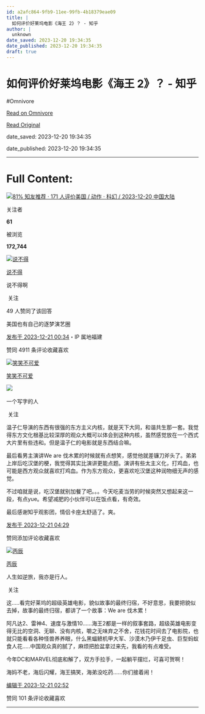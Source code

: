 ```yaml
---
id: a2afc864-9fb9-11ee-99fb-4b18379eae09
title: |
  如何评价好莱坞电影《海王 2》？ - 知乎
author: |
  unknown
date_saved: 2023-12-20 19:34:35
date_published: 2023-12-20 19:34:35
draft: true
---
```


# 如何评价好莱坞电影《海王 2》？ - 知乎
#Omnivore

[Read on Omnivore](https://omnivore.app/me/2-18c8aa368b0)

[Read Original](https://www.zhihu.com/question/485275829/answer/3333127600)

date_saved: 2023-12-20 19:34:35

date_published: 2023-12-20 19:34:35

--- 

# Full Content: 

[![](https://proxy-prod.omnivore-image-cache.app/0x0,sP18Ev4LlEtfn6rzO9ii0kn1D82NJJOvFRrBR2OyJg8s/https://pica.zhimg.com/v2-d5c10a4804054b733d8d9691654a087c_qhd.jpg?source=57bbeac9)81% 知友推荐 · 171 人评价美国 / 动作 · 科幻 / 2023-12-20 中国大陆​​](https://www.zhihu.com/topic/21255082)

关注者

**61**

被浏览

**172,744**

[![说不得](https://proxy-prod.omnivore-image-cache.app/0x0,s6rc9AunMMhD-Pl9mlccYybdSGZ8HHQOBelzhI59itNU/https://picx.zhimg.com/641d726db_l.jpg?source=2c26e567)](https://www.zhihu.com/people/hou-sai-lei-16-40)

[说不得](https://www.zhihu.com/people/hou-sai-lei-16-40)

说不得啊

​ 关注

49 人赞同了该回答

美国也有自己的逐梦演艺圈

[发布于 2023-12-21 00:34](https://www.zhihu.com/question/485275829/answer/3333127600)・IP 属地福建

​赞同 49​​11 条评论​收藏​喜欢

[![笑笑不可爱](https://proxy-prod.omnivore-image-cache.app/0x0,soUjnPrfmkIiHG-clV58gEK7XvuFH1IN2RzYPm-BYU6A/https://pica.zhimg.com/v2-6fedbd5cedc1644801c93adf037081a7_l.jpg?source=1def8aca)](https://www.zhihu.com/people/chun-chun-de-chun-bai-meng-xiang)

[笑笑不可爱](https://www.zhihu.com/people/chun-chun-de-chun-bai-meng-xiang)

​![](https://proxy-prod.omnivore-image-cache.app/0x0,sRpP1H2oa_TfsDLpATwsIt6ipVLRN7HlUZGTch2Ee4JQ/https://picx.zhimg.com/v2-4812630bc27d642f7cafcd6cdeca3d7a.jpg?source=88ceefae)

一个写字的人

​ 关注

温子仁导演的东西有很强的东方主义内核，就是天下大同，和谐共生那一套。我觉得东方文化根基比较深厚的观众大概可以体会到这种内核，虽然感觉放在一个西式大片里有些违和。但是温子仁的电影就是东西结合嘛。

最后看男主演讲We are 伐木累的时候就有点想笑，感觉他就差镰刀斧头了。弟弟上岸后吃汉堡的梗，我觉得其实比演讲更能点题。演讲有些太主义化，打鸡血，也可能是西方观众就喜欢打鸡血。作为东方观众，更喜欢吃汉堡这种润物细无声的感觉。

不过咱就是说，吃汉堡就别加餐了吧。。。今天吃麦当劳的时候突然又想起来这一段，有点yue。希望减肥的小伙伴可以在饭点看，有奇效。

最后感谢知乎观影团，情侣卡座太舒适了。爽。

[发布于 2023-12-21 04:29](https://www.zhihu.com/question/485275829/answer/3333435792)

​赞同​​添加评论​收藏​喜欢

[![丙辰](https://proxy-prod.omnivore-image-cache.app/0x0,syl4_TZhyClj72iiikLpc6jnkoYX0N_doqm576YkZn7I/https://picx.zhimg.com/v2-89656ea6ccf8c50bfa0aeb4a9ff1a87d_l.jpg?source=1def8aca)](https://www.zhihu.com/people/lituo-1220)

[丙辰](https://www.zhihu.com/people/lituo-1220)

人生如逆旅，我亦是行人。

​ 关注

这.....看完好莱坞的超级英雄电影，貌似故事的最终归宿，不好意思，我要把貌似去掉，故事的最终归宿，都讲了一个故事：We are 伐木累！

阿凡达2、雷神4、速度与激情10......海王2都是一样的叙事套路，超级英雄电影变得无比的空洞、无聊、没有内核，嚼之无味弃之不舍，花钱花时间去了电影院，也就只能看看各种怪兽养养眼，什么黑蝠鲼机甲大军、沙漠木乃伊千足虫、巨型蚂蚁食人花.....中国观众真的腻了，麻烦把脸盆拿过来先，我看的有点难受。

今年DC和MARVEL彻底和解了，双方手拉手，一起躺平摆烂，可喜可贺啊！

海妈不老，海后闪耀，海王搞笑，海弟没吃药......你们接着闹！

[编辑于 2023-12-21 02:52](https://www.zhihu.com/question/485275829/answer/3333280376)

​赞同 10​​1 条评论​收藏​喜欢

---

